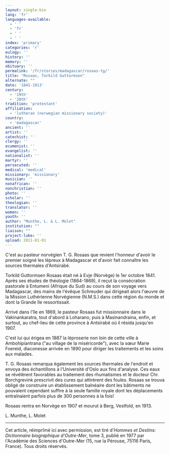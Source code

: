 ```yaml
---
layout: single-bio
lang: 'fr'
languages-available:
  - ' '
  - 'fr'
  - ' '
  - ' '
index: 'primary'
categories: 'r'
eulogy: ''
history: ''
memory: ''
obituary: ''
permalink: '/fr/stories/madagascar/rosaas-tg/'
title: "Rosaas, Torkild Guttormsen"
alternate: ""
date: '1841-1913'
century:
  - '19th'
  - '20th'
tradition: 'protestant'
affiliation:
  - 'lutheran (norwegian missionary society)'
country:
  - 'madagascar'
ancient: ''
artist: ''
catechist: ''
clergy: ''
ecumenist: ''
evangelist: ''
nationalist: ''
martyr: ''
persecuted: ''
medical: 'medical'
missionary: 'missionary'
musician: ''
nonafrican: ''
nonchristian: ''
photo: ''
scholar: ''
theologian: ''
translator: ''
women: ''
youth: ''
author: "Munthe, L. & L. Molet"
institution: ""
liaison: ""
project-luke: ''
upload: 2011-01-01
---
```




C'est au pasteur norvégien T. G. Rosaas que revient l'honneur d'avoir le premier soigné les lépreux à Madagascar et d'avoir fait connaître les sources thermales d'Antsirabé.

Torkild Guttormsen Rosaas était né à Evje (Norvège) le 1er octobre 1841. Après ses études de théologie (1864-1869), il reçut la consécration pastorale à Entumeni (Afrique du Sud) au cours de son voyage vers Madagascar, des mains de l'évêque Schreuder qui dirigeait alors l'œuvre de la Mission Luthérienne Norvégienne (N.M.S.) dans cette région du monde et dont la Grande Ile ressortissait.

Arrivé dans l'île en 1869, le pasteur Rosaas fut missionnaire dans le Vakinankaratra, tout d'abord à Loharano, puis à Masinandraina, enfin, et surtout, au chef-lieu de cette province à Antsirabé où il résida jusqu'en 1907.

C'est lui qui érigea en 1887 la léproserie non loin de cette ville à Ambohipiantrana ("au village de la miséricorde"), avec la sœur Marie Foereid, diaconesse arrivée en 1890 pour diriger les traitements et les soins aux malades.

T. G. Rosaas remarqua également les sources thermales de l'endroit et envoya des échantillons à l'Université d'Oslo aux fins d'analyse. Ces eaux se révélèrent favorables au traitement des rhumatismes et le docteur Chr. Borchgrevink prescrivit des cures qui attirèrent des foules. Rosaas se trouva obligé de construire un établissement balnéaire dont les bâtiments ne pouvaient cependant suffire à la seule famille royale dont les déplacements entraînaient parfois plus de 300 personnes à la fois!

Rosaas rentra en Norvège en 1907 et mourut à Berg, Vestfold, en 1913.

L. Munthe, L. Molet

---

Cet article, réimprîmé ici avec permission, est tiré d'*Hommes et Destins: Dictionnaire biographique d'Outre-Mer*, tome 3, publié en 1977 par l'Académie des Sciences d'Outre-Mer (15, rue la Pérouse, 75116 Paris, France). Tous droits réservés.
